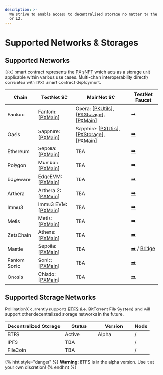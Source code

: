 ```yaml
---
description: >-
  We strive to enable access to decentralized storage no matter to the native L1
  or L2.
---
```


# Supported Networks & Storages

## Supported Networks

`[PX]` smart contract represents the [PX sNFT](px-storage-nft.md) which acts as a storage unit applicable within various use cases. Multi-chain interoperability directly correlates with `[PX]` smart contract deployment.&#x20;

| Chain        | TestNet SC                                                                                                                                                                                 | MainNet SC                                                                                                                                                                                                                                                                                                                                       | TestNet Faucet                                                                          |
| ------------ | ------------------------------------------------------------------------------------------------------------------------------------------------------------------------------------------ | ------------------------------------------------------------------------------------------------------------------------------------------------------------------------------------------------------------------------------------------------------------------------------------------------------------------------------------------------ | --------------------------------------------------------------------------------------- |
| Fantom       | Fantom: \[[PXMain](https://testnet.ftmscan.com/address/0xCFa778071BAd55BA6c893B3Fa5683F2231d3464F)]                                                                                        | Opera: \[[PXUtils](https://ftmscan.com/address/0xd0466eb975de9cdfd790db14f143f4aaafd67cf2)], \[[PXStorage](https://ftmscan.com/address/0xe6cd5c37f5687ba0fd44b429e14be2689a2592ea)], \[[PXMain](https://ftmscan.com/address/0x1142b080a5493695e3E35c9C4269f6C06B5CE0F4)]                                                                         | [➡️](https://faucet.fantom.network/)                                                    |
| Oasis        | Sapphire: \[[PXMain](https://testnet.explorer.sapphire.oasis.dev/address/0xd0466eB975dE9CDfd790Db14f143f4aAAFd67cF2)]                                                                      | Sapphire: \[[PXUtils](https://explorer.oasis.io/mainnet/sapphire/address/0xd0466eB975dE9CDfd790Db14f143f4aAAFd67cF2)], \[[PXStorage](https://explorer.oasis.io/mainnet/sapphire/address/0xe6CD5C37F5687ba0fd44B429E14be2689A2592eA)], \[[PXMain](https://explorer.oasis.io/mainnet/sapphire/address/0x1142b080a5493695e3E35c9C4269f6C06B5CE0F4)] | [➡️](https://faucet.testnet.oasis.dev/)                                                 |
| Ethereum     | Sepolia: \[[PXMain](https://sepolia.etherscan.io/address/0xd0466eb975de9cdfd790db14f143f4aaafd67cf2)]                                                                                      | TBA                                                                                                                                                                                                                                                                                                                                              | [➡️](https://sepolia-faucet.pk910.de/)                                                  |
| Polygon      | Mumbai: \[[PXMain](https://mumbai.polygonscan.com/address/0x327d9765b9979a5bdae587971ff9c5d94596385b)]                                                                                     | TBA                                                                                                                                                                                                                                                                                                                                              | [➡️](https://faucet.polygon.technology/)                                                |
| Edgeware     | EdgeEVM: \[[PXMain](https://testnet.edgscan.live/address/0xd0466eB975dE9CDfd790Db14f143f4aAAFd67cF2)]                                                                                      | TBA                                                                                                                                                                                                                                                                                                                                              | [➡️](https://beresheet-evm-faucet.vercel.app/)                                          |
| Arthera      | Arthera 2: \[[PXMain](https://explorer-test.arthera.net/address/0x3F399f029BDCc695CfC8bab174938EdEaB84E546)]                                                                               | TBA                                                                                                                                                                                                                                                                                                                                              | [➡️](https://faucet2.arthera.net/)                                                      |
| Immu3        | Immu3 EVM: \[[PXMain](https://evmexplorer.tanssi-chains.network/address/0x3e4760aC84f99ED1CB505fe0973b54d6E77B3C99?rpcUrl=https%3A%2F%2Ffraa-flashbox-2800-rpc.a.stagenet.tanssi.network)] | TBA                                                                                                                                                                                                                                                                                                                                              | [➡️](https://immu3-faucet.vercel.app/)                                                  |
| Metis        | Metis: \[[PXMain](https://sepolia.explorer.metisdevops.link/address/0xd0466eB975dE9CDfd790Db14f143f4aAAFd67cF2)]                                                                           | TBA                                                                                                                                                                                                                                                                                                                                              | [➡️](https://sepolia.faucet.metisdevops.link/)                                          |
| ZetaChain    | Athens: \[[PXMain](https://explorer.zetachain.com/address/0xd0466eB975dE9CDfd790Db14f143f4aAAFd67cF2)]                                                                                     | TBA                                                                                                                                                                                                                                                                                                                                              | [➡️](https://www.covalenthq.com/faucet/#form)                                           |
| Mantle       | Sepolia: \[[PXMain](https://explorer.sepolia.mantle.xyz/address/0xd0466eB975dE9CDfd790Db14f143f4aAAFd67cF2)]                                                                               | TBA                                                                                                                                                                                                                                                                                                                                              | [➡️](https://faucet.sepolia.mantle.xyz/) / [Bridge](https://bridge.sepolia.mantle.xyz/) |
| Fantom Sonic | Sonic: \[[PXMain](https://public-sonic.fantom.network/address/0xF416eC122f61B933207915946B00364674eB3134)]                                                                                 | TBA                                                                                                                                                                                                                                                                                                                                              | [➡️](https://public-sonic.fantom.network/account)                                       |
| Gnosis       | Chiado: \[[PXMain](https://gnosis-chiado.blockscout.com/address/0xd0466eB975dE9CDfd790Db14f143f4aAAFd67cF2)]                                                                               | TBA                                                                                                                                                                                                                                                                                                                                              | [➡️](https://faucet.chiadochain.net/)                                                   |

## Supported Storage Networks

PollinationX currently supports [BTFS](https://www.btfs.io/) (i.e. BitTorrent File System) and will support other decentralized storage networks in the future.&#x20;

<table><thead><tr><th>Decentralized Storage</th><th width="92.33333333333331">Status</th><th width="105">Version</th><th>Node</th></tr></thead><tbody><tr><td>BTFS</td><td>Active</td><td>Alpha</td><td>/</td></tr><tr><td>IPFS</td><td>TBA</td><td></td><td>/</td></tr><tr><td>FileCoin</td><td>TBA</td><td></td><td>/</td></tr></tbody></table>

{% hint style="danger" %}
**Warning:** BTFS is in the alpha version. Use it at your own discretion!
{% endhint %}
